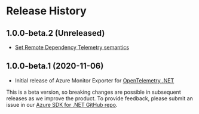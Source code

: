 # Release History

## 1.0.0-beta.2 (Unreleased)

* [Set Remote Dependency Telemetry semantics](https://github.com/Azure/azure-sdk-for-net/issues/17026)

## 1.0.0-beta.1 (2020-11-06)

* Initial release of Azure Monitor Exporter for [OpenTelemetry .NET](https://github.com/open-telemetry/opentelemetry-dotnet)

This is a beta version, so breaking changes are possible in subsequent releases as we improve the product. To provide feedback, please submit an issue in our [Azure SDK for .NET GitHub repo](https://github.com/Azure/azure-sdk-for-net/issues).
